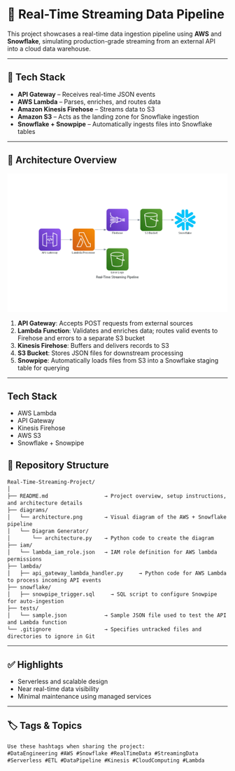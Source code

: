 # 🚀 Real-Time Streaming Data Pipeline

This project showcases a real-time data ingestion pipeline using **AWS** and **Snowflake**, simulating production-grade streaming from an external API into a cloud data warehouse.

---

## 🔧 Tech Stack

- **API Gateway** – Receives real-time JSON events  
- **AWS Lambda** – Parses, enriches, and routes data  
- **Amazon Kinesis Firehose** – Streams data to S3  
- **Amazon S3** – Acts as the landing zone for Snowflake ingestion  
- **Snowflake + Snowpipe** – Automatically ingests files into Snowflake tables  

---

## 🧩 Architecture Overview
![Real-Time Streaming Pipeline](diagrams/architecture.png)

1. **API Gateway**: Accepts POST requests from external sources
2. **Lambda Function**: Validates and enriches data; routes valid events to Firehose and errors to a separate S3 bucket
3. **Kinesis Firehose**: Buffers and delivers records to S3
4. **S3 Bucket**: Stores JSON files for downstream processing
5. **Snowpipe**: Automatically loads files from S3 into a Snowflake staging table for querying

---

## Tech Stack
- AWS Lambda
- API Gateway
- Kinesis Firehose
- AWS S3
- Snowflake + Snowpipe

## 📂 Repository Structure
```
Real-Time-Streaming-Project/
│
├── README.md                  → Project overview, setup instructions, and architecture details
├── diagrams/
│   └── architecture.png       → Visual diagram of the AWS + Snowflake pipeline
│   └── Diagram Generator/
│       └── architecture.py    → Python code to create the diagram
├── iam/
│   └── lambda_iam_role.json   → IAM role definition for AWS lambda permissions
├── lambda/
│   ├── api_gateway_lambda_handler.py     → Python code for AWS Lambda to process incoming API events
├── snowflake/
│   ├── snowpipe_trigger.sql     → SQL script to configure Snowpipe for auto-ingestion
├── tests/
│   └── sample.json            → Sample JSON file used to test the API and Lambda function
└── .gitignore                 → Specifies untracked files and directories to ignore in Git
```

---

## ✅ Highlights

- Serverless and scalable design
- Near real-time data visibility
- Minimal maintenance using managed services

---

## 🏷️ Tags & Topics
```
Use these hashtags when sharing the project:
#DataEngineering #AWS #Snowflake #RealTimeData #StreamingData #Serverless #ETL #DataPipeline #Kinesis #CloudComputing #Lambda
```
